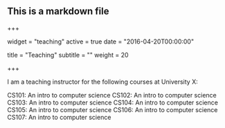 ## This is a markdown file
+++

widget = "teaching" 
active = true 
date = "2016-04-20T00:00:00"

title = "Teaching" 
subtitle = ""
weight = 20

+++

I am a teaching instructor for the following courses at University X:

CS101: An intro to computer science
CS102: An intro to computer science
CS103: An intro to computer science
CS104: An intro to computer science
CS105: An intro to computer science
CS106: An intro to computer science
CS107: An intro to computer science
